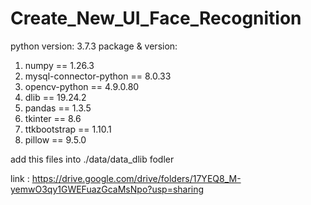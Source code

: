# Create_New_UI_Face_Recognition


python version: 3.7.3
package & version: 
1. numpy == 1.26.3
2. mysql-connector-python == 8.0.33
3. opencv-python == 4.9.0.80
4. dlib == 19.24.2
5. pandas == 1.3.5
6. tkinter == 8.6
7. ttkbootstrap == 1.10.1
8. pillow == 9.5.0


add this files into ./data/data_dlib fodler

link : https://drive.google.com/drive/folders/17YEQ8_M-yemwO3qy1GWEFuazGcaMsNpo?usp=sharing
